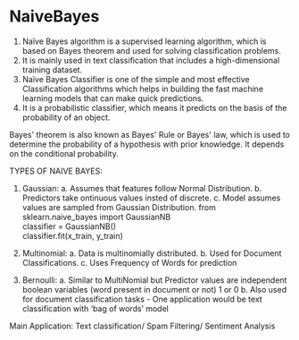 # NaiveBayes

1. Naïve Bayes algorithm is a supervised learning algorithm, which is based on Bayes theorem and used for solving classification problems.
2. It is mainly used in text classification that includes a high-dimensional training dataset.
3. Naïve Bayes Classifier is one of the simple and most effective Classification algorithms which helps in building the fast machine learning models that can make quick predictions.
4. It is a probabilistic classifier, which means it predicts on the basis of the probability of an object.


Bayes' theorem is also known as Bayes' Rule or Bayes' law, which is used to determine the probability of a hypothesis with prior knowledge. It depends on the conditional probability.

TYPES OF NAIVE BAYES:

1. Gaussian:    a. Assumes that features follow Normal Distribution.
                b. Predictors take ontinuous values insted of discrete.
                c. Model assumes values are sampled from Gaussian Distribution.
from sklearn.naive_bayes import GaussianNB  
classifier = GaussianNB()  
classifier.fit(x_train, y_train)

2. Multinomial: a. Data is multinomially distributed.
                b. Used for Document Classifications.
                c. Uses Frequency of Words for prediction
        
3. Bernoulli:   a. Similar to MultiNomial but Predictor values are independent boolean variables (word present in document or not) 1 or 0
                b. Also used for document classification tasks - One application would be text classification with ‘bag of words’ model
                
                

Main Application:
Text classification/ Spam Filtering/ Sentiment Analysis

